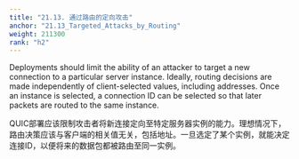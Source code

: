 ```yaml
---
title: "21.13. 通过路由的定向攻击"
anchor: "21.13_Targeted_Attacks_by_Routing"
weight: 211300
rank: "h2"
---
```


Deployments should limit the ability of an attacker to target a new connection to a particular server instance. Ideally, routing decisions are made independently of client-selected values, including addresses. Once an instance is selected, a connection ID can be selected so that later packets are routed to the same instance.

QUIC部署应该限制攻击者将新连接定向至特定服务器实例的能力。理想情况下，路由决策应该与客户端的相关值无关，包括地址。一旦选定了某个实例，就能决定连接ID，以便将来的数据包都被路由至同一实例。
